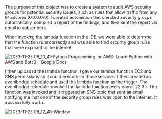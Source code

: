 The purpose of this project was to create a system to audit AWS security groups for potential security issues, such as rules that allow traffic from any IP address (0.0.0.0/0). I created automation that checked security groups automatically, compiled a report of the findings, and then sent the report via email to subscribers. 

When invoking the lambda function in the IDE, we were able to determine that the function runs correctly and was able to find security group rules that were exposed to the internet.

![2023-11-28 06_10_41-Python Programming for AWS- Learn Python with AWS and Boto3 - Google Docs](https://github.com/jklemens90/Python/assets/95970840/0ffa88f0-52e0-4c9c-bfa3-c6bf2b53b2fa)

I then uploaded the lambda function. I gave our lambda function EC2 and SNS permissions so it could execute on those services. I then created an eventbridge schedule and used the lambda function as the trigger. The eventbridge scheduler invoked the lambda function every day at 22:30. The function was invoked and it triggered an SNS topic that sent an email notifying me that one of the security group rules was open to the internet. It successfully works. 


![2023-11-28 06_12_48-Window](https://github.com/jklemens90/Python/assets/95970840/48f51c33-7ae9-4976-bf5c-3dc9b46b61c9)
